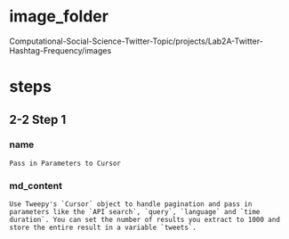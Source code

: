 # image_folder
Computational-Social-Science-Twitter-Topic/projects/Lab2A-Twitter-Hashtag-Frequency/images

# steps

## 2-2 Step 1
### name
```
Pass in Parameters to Cursor
```

### md_content 
```
Use Tweepy's `Cursor` object to handle pagination and pass in parameters like the `API search`, `query`, `language` and `time duration`. You can set the number of results you extract to 1000 and store the entire result in a variable `tweets`. 
```